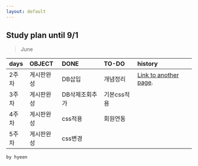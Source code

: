 ```yaml
---
layout: default
---
```


## Study plan until 9/1

> June

| days        | OBJECT         | DONE | TO-DO  |history|
|:-------------|:------------------|:------|:------|:------|
| 2주차          | 게시판완성 | DB삽입  | 개념정리  |[Link to another page](./2week.html). |
| 3주차 | 게시판완성   | DB삭제조회추가  | 기본css적용  |   |
| 4주차           | 게시판완성      | css적용   | 회원연동 |   |
| 5주차           | 게시판완성 | css변경 |   |  |


```
by hyeon
```


